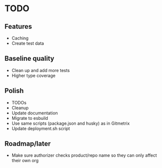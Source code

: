 # TODO

## Features

- Caching
- Create test data

## Baseline quality

- Clean up and add more tests
- Higher type coverage

## Polish

- TODOs
- Cleanup
- Update documentation
- Migrate to esbuild
- Use same scripts (package.json and husky) as in Gitmetrix
- Update deployment.sh script

## Roadmap/later

- Make sure authorizer checks product/repo name so they can only affect their own org
